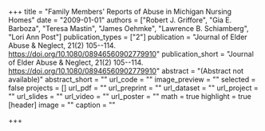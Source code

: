 +++
title = "Family Members' Reports of Abuse in Michigan Nursing Homes"
date = "2009-01-01"
authors = ["Robert J. Griffore", "Gia E. Barboza", "Teresa Mastin", "James Oehmke", "Lawrence B. Schiamberg", "Lori Ann Post"]
publication_types = ["2"]
publication = "Journal of Elder Abuse & Neglect, 21(2) 105--114. https://doi.org/10.1080/08946560902779910"
publication_short = "Journal of Elder Abuse & Neglect, 21(2) 105--114. https://doi.org/10.1080/08946560902779910"
abstract = "(Abstract not available)"
abstract_short = ""
url_code = ""
image_preview = ""
selected = false
projects = []
url_pdf = ""
url_preprint = ""
url_dataset = ""
url_project = ""
url_slides = ""
url_video = ""
url_poster = ""
math = true
highlight = true
[header]
image = ""
caption = ""

+++
